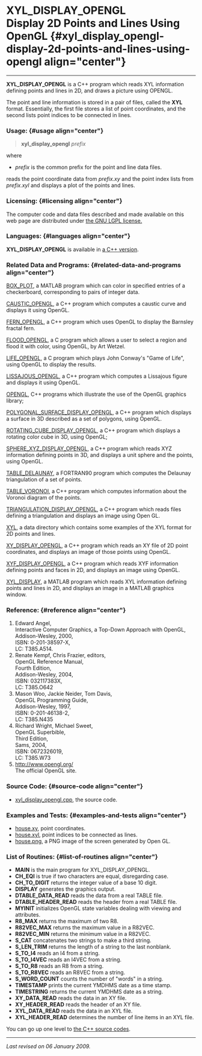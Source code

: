 XYL\_DISPLAY\_OPENGL\
Display 2D Points and Lines Using OpenGL {#xyl_display_opengl-display-2d-points-and-lines-using-opengl align="center"}
========================================

------------------------------------------------------------------------

**XYL\_DISPLAY\_OPENGL** is a C++ program which reads XYL information
defining points and lines in 2D, and draws a picture using OPENGL.

The point and line information is stored in a pair of files, called the
**XYL** format. Essentially, the first file stores a list of point
coordinates, and the second lists point indices to be connected in
lines.

### Usage: {#usage align="center"}

> **xyl\_display\_opengl** *prefix*

where

-   *prefix* is the common prefix for the point and line data files.

reads the point coordinate data from *prefix.xy* and the point index
lists from *prefix.xyl* and displays a plot of the points and lines.

### Licensing: {#licensing align="center"}

The computer code and data files described and made available on this
web page are distributed under [the GNU LGPL
license.](../../txt/gnu_lgpl.txt)

### Languages: {#languages align="center"}

**XYL\_DISPLAY\_OPENGL** is available in [a C++
version](../../master/xyl_display_opengl/xyl_display_opengl.md).

### Related Data and Programs: {#related-data-and-programs align="center"}

[BOX\_PLOT](../../m_src/box_plot/box_plot.md), a MATLAB program which
can color in specified entries of a checkerboard, corresponding to pairs
of integer data.

[CAUSTIC\_OPENGL](../../master/caustic_opengl/caustic_opengl.md), a
C++ program which computes a caustic curve and displays it using OpenGL.

[FERN\_OPENGL](../../master/fern_opengl/fern_opengl.md), a C++
program which uses OpenGL to display the Barnsley fractal fern.

[FLOOD\_OPENGL](../../c_src/flood_opengl/flood_opengl.md), a C program
which allows a user to select a region and flood it with color, using
OpenGL, by Art Wetzel.

[LIFE\_OPENGL](../../c_src/life_opengl/life_opengl.md), a C program
which plays John Conway's "Game of Life", using OpenGL to display the
results.

[LISSAJOUS\_OPENGL](../../master/lissajous_opengl/lissajous_opengl.md),
a C++ program which computes a Lissajous figure and displays it using
OpenGL.

[OPENGL](../../master/opengl/opengl.md), C++ programs which
illustrate the use of the OpenGL graphics library;

[POLYGONAL\_SURFACE\_DISPLAY\_OPENGL](../../master/polygonal_surface_display_opengl/polygonal_surface_display_opengl.md),
a C++ program which displays a surface in 3D described as a set of
polygons, using OpenGL.

[ROTATING\_CUBE\_DISPLAY\_OPENGL](../../master/rotating_cube_display_opengl/rotating_cube_display_opengl.md),
a C++ program which displays a rotating color cube in 3D, using OpenGL;

[SPHERE\_XYZ\_DISPLAY\_OPENGL](../../master/sphere_xyz_display_opengl/sphere_xyz_display_opengl.md),
a C++ program which reads XYZ information defining points in 3D, and
displays a unit sphere and the points, using OpenGL.

[TABLE\_DELAUNAY](../../f_src/table_delaunay/table_delaunay.md), a
FORTRAN90 program which computes the Delaunay triangulation of a set of
points.

[TABLE\_VORONOI](../../master/table_voronoi/table_voronoi.md), a C++
program which computes information about the Voronoi diagram of the
points.

[TRIANGULATION\_DISPLAY\_OPENGL](../../master/triangulation_display_opengl/triangulation_display_opengl.md),
a C++ program which reads files defining a triangulation and displays an
image using Open GL.

[XYL](../../data/xyl/xyl.md), a data directory which contains some
examples of the XYL format for 2D points and lines.

[XY\_DISPLAY\_OPENGL](../../master/xy_display_opengl/xy_display_opengl.md),
a C++ program which reads an XY file of 2D point coordinates, and
displays an image of those points using OpenGL.

[XYF\_DISPLAY\_OPENGL](../../master/xyf_display_opengl/xyf_display_opengl.md),
a C++ program which reads XYF information defining points and faces in
2D, and displays an image using OpenGL.

[XYL\_DISPLAY](../../m_src/xyl_display/xyl_display.md), a MATLAB
program which reads XYL information defining points and lines in 2D, and
displays an image in a MATLAB graphics window.

### Reference: {#reference align="center"}

1.  Edward Angel,\
    Interactive Computer Graphics, a Top-Down Approach with OpenGL,\
    Addison-Wesley, 2000,\
    ISBN: 0-201-38597-X,\
    LC: T385.A514.
2.  Renate Kempf, Chris Frazier, editors,\
    OpenGL Reference Manual,\
    Fourth Edition,\
    Addison-Wesley, 2004,\
    ISBN: 032117383X,\
    LC: T385.O642
3.  Mason Woo, Jackie Neider, Tom Davis,\
    OpenGL Programming Guide,\
    Addison-Wesley, 1997,\
    ISBN: 0-201-46138-2,\
    LC: T385.N435
4.  Richard Wright, Michael Sweet,\
    OpenGL Superbible,\
    Third Edition,\
    Sams, 2004,\
    ISBN: 0672326019,\
    LC: T385.W73
5.  <http://www.opengl.org/>\
    The official OpenGL site.

### Source Code: {#source-code align="center"}

-   [xyl\_display\_opengl.cpp](xyl_display_opengl.cpp), the source code.

### Examples and Tests: {#examples-and-tests align="center"}

-   [house.xy](house.xy), point coordinates.
-   [house.xyl](house.xyl), point indices to be connected as lines.
-   [house.png](house.png), a PNG image of the screen generated by Open
    GL.

### List of Routines: {#list-of-routines align="center"}

-   **MAIN** is the main program for XYL\_DISPLAY\_OPENGL.
-   **CH\_EQI** is true if two characters are equal, disregarding case.
-   **CH\_TO\_DIGIT** returns the integer value of a base 10 digit.
-   **DISPLAY** generates the graphics output.
-   **DTABLE\_DATA\_READ** reads the data from a real TABLE file.
-   **DTABLE\_HEADER\_READ** reads the header from a real TABLE file.
-   **MYINIT** initializes OpenGL state variables dealing with viewing
    and attributes.
-   **R8\_MAX** returns the maximum of two R8.
-   **R82VEC\_MAX** returns the maximum value in a R82VEC.
-   **R82VEC\_MIN** returns the minimum value in a R82VEC.
-   **S\_CAT** concatenates two strings to make a third string.
-   **S\_LEN\_TRIM** returns the length of a string to the last
    nonblank.
-   **S\_TO\_I4** reads an I4 from a string.
-   **S\_TO\_I4VEC** reads an I4VEC from a string.
-   **S\_TO\_R8** reads an R8 from a string.
-   **S\_TO\_R8VEC** reads an R8VEC from a string.
-   **S\_WORD\_COUNT** counts the number of "words" in a string.
-   **TIMESTAMP** prints the current YMDHMS date as a time stamp.
-   **TIMESTRING** returns the current YMDHMS date as a string.
-   **XY\_DATA\_READ** reads the data in an XY file.
-   **XY\_HEADER\_READ** reads the header of an XY file.
-   **XYL\_DATA\_READ** reads the data in an XYL file.
-   **XYL\_HEADER\_READ** determines the number of line items in an XYL
    file.

You can go up one level to [the C++ source codes](../cpp_src.md).

------------------------------------------------------------------------

*Last revised on 06 January 2009.*
